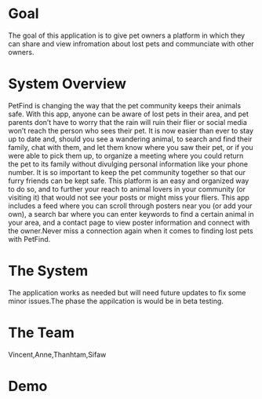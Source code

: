 # Goal
The goal of this application is to give pet owners a platform in which they can share and view infromation about lost pets and communciate with other owners.
# System Overview
PetFind is changing the way that the pet community keeps their animals safe. With this app, anyone can be aware of lost pets in their area, and pet parents don’t have to worry that the rain will ruin their flier or social media won’t reach the person who sees their pet. It is now easier than ever to stay up to date and, should you see a wandering animal, to search and find their family, chat with them, and let them know where you saw their pet, or if you were able to pick them up, to organize a meeting where you could return the pet to its family without divulging personal information like your phone number.
 	It is so important to keep the pet community together so that our furry friends can be kept safe. This platform is an easy and organized way to do so, and to further your reach to animal lovers in your community (or visiting it) that would not see your posts or might miss your fliers.
This app includes a feed where you can scroll through posters near you (or add your own), a search bar where you can enter keywords to find a certain animal in your area, and a contact page to view poster information and connect with the owner.Never miss a connection again when it comes to finding lost pets with PetFind.
# The System
The application works as needed but will need future updates to fix some minor issues.The phase the appilcation is would be in beta testing.
# The Team
Vincent,Anne,Thanhtam,Sifaw
# Demo

